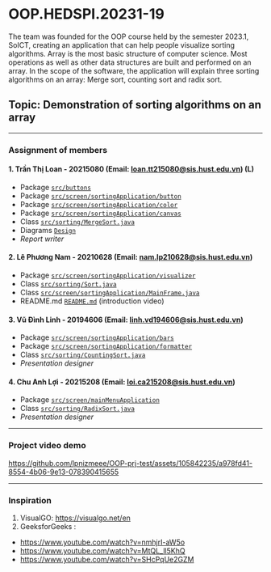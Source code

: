 # OOP.HEDSPI.20231-19
The team was founded for the OOP course held by the semester 2023.1, SoICT, creating an application that can help people visualize sorting algorithms. Array is the most basic structure of computer science. Most operations as well as other data structures are built and performed on an
array. In the scope of the software, the application will explain three sorting algorithms on an array: Merge sort, counting sort and radix sort.

## Topic: Demonstration of sorting algorithms on an array
---

### Assignment of members

#### 1. Trần Thị Loan - 20215080 (Email: loan.tt215080@sis.hust.edu.vn) (L)
- Package [`src/buttons`](https://github.com/minhngt62/OOP.DSAI.20212.16/tree/main/sourcecode/src/test)
- Package [`src/screen/sortingApplication/button`](https://github.com/minhngt62/OOP.DSAI.20212.16/tree/main/sourcecode/src/visualso/sorting)
- Package [`src/screen/sortingApplication/color`](https://github.com/minhngt62/OOP.DSAI.20212.16/tree/main/sourcecode/src/visualso/sorting)
- Package [`src/screen/sortingApplication/canvas`](https://github.com/minhngt62/OOP.DSAI.20212.16/tree/main/sourcecode/src/visualso/sorting)
- Class [`src/sorting/MergeSort.java`](https://github.com/minhngt62/OOP.DSAI.20212.16/blob/main/sourcecode/src/visualso/util/ArrayUtils.java)
- Diagrams [`Design`](https://github.com/minhngt62/OOP.DSAI.20212.16/tree/main/design)
- *Report writer*

#### 2. Lê Phương Nam - 20210628 (Email: nam.lp210628@sis.hust.edu.vn)
- Package [`src/screen/sortingApplication/visualizer`](https://github.com/minhngt62/OOP.DSAI.20212.16/tree/main/sourcecode/src/visualso/sorting)
- Class [`src/sorting/Sort.java`](https://github.com/minhngt62/OOP.DSAI.20212.16/blob/main/sourcecode/src/visualso/util/ColorUtils.java)
- Class [`src/screen/sortingApplication/MainFrame.java`](https://github.com/minhngt62/OOP.DSAI.20212.16/blob/main/sourcecode/src/visualso/util/ColorUtils.java)
- README.md [`README.md`](https://github.com/minhngt62/OOP.DSAI.20212.16/blob/main/README.md) (introduction video)

#### 3. Vũ Đình Linh - 20194606 (Email: linh.vd194606@sis.hust.edu.vn)
- Package [`src/screen/sortingApplication/bars`](https://github.com/minhngt62/OOP.DSAI.20212.16/tree/main/sourcecode/src/visualso/component)
- Package [`src/screen/sortingApplication/formatter`](https://github.com/minhngt62/OOP.DSAI.20212.16/tree/main/sourcecode/src/visualso/component)
- Class [`src/sorting/CountingSort.java`](https://github.com/minhngt62/OOP.DSAI.20212.16/blob/main/sourcecode/src/visualso/view/HomeScreen.java)
- *Presentation designer*

#### 4. Chu Anh Lợi - 20215208 (Email: loi.ca215208@sis.hust.edu.vn)
- Package [`src/screen/mainMenuApplication`](https://github.com/minhngt62/OOP.DSAI.20212.16/tree/main/sourcecode/src/visualso/component)
- Class [`src/sorting/RadixSort.java`](https://github.com/minhngt62/OOP.DSAI.20212.16/blob/main/sourcecode/src/visualso/util/DataUtils.java)
- *Presentation designer*

---

### Project video demo
https://github.com/lpnizmeee/OOP-prj-test/assets/105842235/a978fd41-8554-4b06-9e13-078390415655


---


### Inspiration
1. VisualGO: https://visualgo.net/en
2. GeeksforGeeks :
+ https://www.youtube.com/watch?v=nmhjrI-aW5o
+ https://www.youtube.com/watch?v=MtQL_ll5KhQ
+ https://www.youtube.com/watch?v=SHcPqUe2GZM



